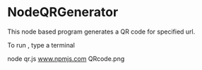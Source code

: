 # NodeQRGenerator

This node based program generates a QR code for specified url.

To run , type a terminal

node qr.js www.npmjs.com QRcode.png
